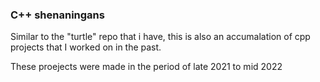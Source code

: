 ### C++ shenaningans

Similar to the "turtle" repo that i have, this is also an accumalation of cpp projects that I worked on in the past.

These proejects were made in the period of late 2021 to mid 2022
